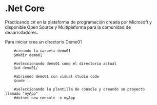 # .Net Core

Practicando c# en la plataforma de programación creada por Microsoft y disponible Open Source 
y Multiplaforma para la comunidad de deaarrolladores.

Para iniciar crea un directorio Demo01

```ssh 
    #creando la carpeta demo01
    $mkdir demo01

    #seleccionando demo01 como el directorio actual
    $cd demo01/

    #abriendo demo01 con visual studio code
    $code .

    #seleccionando la plantilla de console y creando un proyecto llamado "myApp"
    #dotnet new console -o myApp
```
